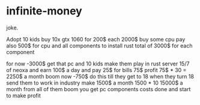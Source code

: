 # infinite-money
joke.


Adopt 10 kids buy 10x gtx 1060 for 200$ each 2000$ buy some cpu pay also 500$ for cpu and all components to install rust total of 3000$ for each component

for now -3000$ get that pc and 10 kids make them play in rust server 15/7 of neoxa and earn 100$ a day and pay 25$ for bills 
75$ profit 75$ * 30 = 2250$ a month boom now -750$ do this till they get to 18 when they turn 18 send them to work in industry make 1500$ a month 1500 * 10 15000$
a month from all of them boom you get pc components costs done and start to make profit
